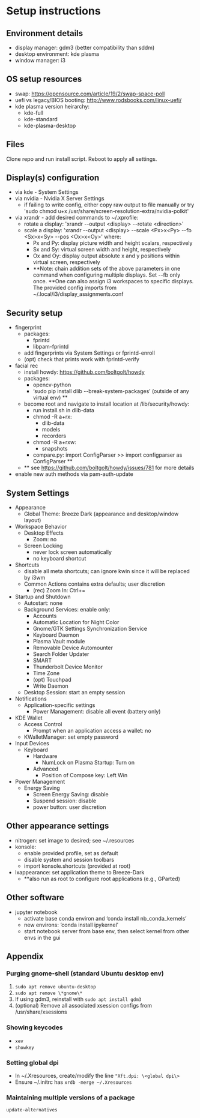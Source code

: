 # Setup instructions

## Environment details
- display manager: gdm3 (better compatibility than sddm)
- desktop environment: kde plasma
- window manager: i3

## OS setup resources
- swap: https://opensource.com/article/19/2/swap-space-poll
- uefi vs legacy/BIOS booting: http://www.rodsbooks.com/linux-uefi/
- kde plasma version heirarchy:
    - kde-full
    - kde-standard
    - kde-plasma-desktop

## Files
Clone repo and run install script. Reboot to apply all settings.

## Display(s) configuration
- via kde - System Settings
- via nvidia - Nvidia X Server Settings
    - if failing to write config, either copy raw output to file manually or
    try 'sudo chmod u+x /usr/share/screen-resolution-extra/nvidia-polkit'
- via xrandr - add desired commands to ~/.xprofile:
    - rotate a display: 'xrandr --output \<display\> --rotate \<direction\>'
    - scale a display: 'xrandr --output \<display\> --scale \<Px\>x\<Py\> --fb \<Sx\>x\<Sy\> --pos \<Ox\>x\<Oy\>' where:
        - Px and Py: display picture width and height scalars, respectively
        - Sx and Sy: virtual screen width and height, respectively
        - Ox and Oy: display output absolute x and y positions within virtual screen, respectively  
        - **Note: chain addition sets of the above parameters in one command when configuring multiple displays. Set --fb only once. 
**One can also assign i3 workspaces to specific displays. The provided config imports from ~/.local/i3/display_assignments.conf

## Security setup
- fingerprint
    - packages:
        - fprintd
        - libpam-fprintd
    - add fingerprints via System Settings or fprintd-enroll
    - (opt) check that prints work with fprintd-verify
- facial rec
    - install howdy: https://github.com/boltgolt/howdy
    - packages:
        - opencv-python
        - ‘sudo pip install dlib --break-system-packages’ (outside of any virtual env) **
    - become root and navigate to install location at /lib/security/howdy:
        - run install.sh in dlib-data
        - chmod -R a+rx:
            - dlib-data
            - models
            - recorders
        - chmod -R a+rxw:
            - snapshots
        - compare.py: import ConfigParser >> import configparser as ConfigParser **
    - ** see https://github.com/boltgolt/howdy/issues/781 for more details
- enable new auth methods via pam-auth-update

## System Settings
- Appearance
    - Global Theme: Breeze Dark (appearance and desktop/window layout)
- Workspace Behavior
    - Desktop Effects
        - Zoom: no
    - Screen Locking
        - never lock screen automatically
        - no keyboard shortcut
- Shortcuts
    - disable all meta shortcuts; can ignore kwin since it will be replaced by i3wm
    - Common Actions contains extra defaults; user discretion
        - (rec) Zoom In: Ctrl+=
- Startup and Shutdown
    - Autostart: none
    - Background Services: enable only:
        - Accounts
        - Automatic Location for Night Color
        - Gnome/GTK Settings Synchronization Service
        - Keyboard Daemon
        - Plasma Vault module
        - Removable Device Automounter
        - Search Folder Updater
        - SMART
        - Thunderbolt Device Monitor
        - Time Zone
        - (opt) Touchpad
        - Write Daemon
    - Desktop Session: start an empty session
- Notifications
    - Application-specific settings
        - Power Management: disable all event (battery only)
- KDE Wallet
    - Access Control
        - Prompt when an application access a wallet: no
    - KWalletManager: set empty password
- Input Devices
    - Keyboard
        - Hardware
            - NumLock on Plasma Startup: Turn on
        - Advanced
            - Position of Compose key: Left Win
- Power Management
    - Energy Saving
        - Screen Energy Saving: disable
        - Suspend session: disable
        - power button: user discretion

## Other appearance settings
- nitrogen: set image to desired; see ~/.resources
- konsole: 
    - enable provided profile, set as default
    - disable system and session toolbars
    - import konsole.shortcuts (provided at root)
- lxappearance: set application theme to Breeze-Dark
    - **also run as root to configure root applications (e.g., GParted)

## Other software
- jupyter notebook
    - activate base conda environ and ‘conda install nb_conda_kernels’
    - new environs: ‘conda install ipykernel’
    - start notebook server from base env, then select kernel from other envs in the gui

## Appendix
### Purging gnome-shell (standard Ubuntu desktop env)
1. `sudo apt remove ubuntu-desktop`
2. `sudo apt remove \*gnome\*`
3. If using gdm3, reinstall with `sudo apt install gdm3`
4. (optional) Remove all associated xsession configs from /usr/share/xsessions
### Showing keycodes
- `xev`
- `showkey`
### Setting global dpi
- In ~/.Xresources, create/modify the line `"Xft.dpi: \<global dpi\>`
- Ensure ~/.initrc has `xrdb -merge ~/.Xresources`
### Maintaining multiple versions of a package
`update-alternatives`
